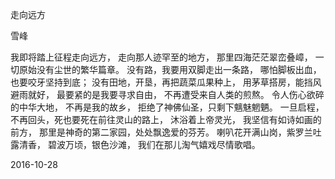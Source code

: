 走向远方

雪峰


我即将踏上征程走向远方，
走向那人迹罕至的地方，
那里四海茫茫翠峦叠嶂，
一切原始没有尘世的繁华篇章。
没有路，我要用双脚走出一条路，
哪怕脚板出血，也要咬牙坚持到底；
没有田地，开垦，再把蔬菜瓜果种上，
用茅草搭房，能挡风避雨就好，
最要紧的是我要寻求自由，
不再遭受来自人类的煎熬。
令人伤心欲碎的中华大地，
不再是我的故乡，
拒绝了神佛仙圣，只剩下魑魅魍魉。
一旦启程，不再回头，死也要死在前往灵山的路上，
沐浴着上帝灵光，
我坚信有如诗如画的前方，
那里是神奇的第二家园，处处飘逸爱的芬芳。
喇叭花开满山岗，紫罗兰吐露清香，
碧波万顷，银色沙滩，
我们在那儿淘气嬉戏尽情歌唱。

2016-10-28




